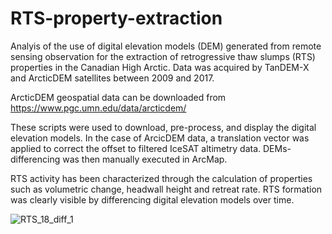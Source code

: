 # RTS-property-extraction

Analyis of the use of digital elevation models (DEM) generated from remote sensing observation for the extraction of retrogressive thaw slumps (RTS) properties in the Canadian High Arctic. Data was acquired by TanDEM-X and ArcticDEM satellites between 2009 and 2017.

ArcticDEM geospatial data can be downloaded from https://www.pgc.umn.edu/data/arcticdem/

These scripts were used to download, pre-process, and display the digital elevation models. In the case of ArcicDEM data, a translation vector was applied to correct the offset to filtered IceSAT altimetry data. DEMs-differencing was then manually executed in ArcMap.

RTS activity has been characterized through the calculation of properties such as volumetric change, headwall height and retreat rate. RTS formation was clearly visible by differencing digital elevation models over time. 

![RTS_18_diff_1](https://user-images.githubusercontent.com/96136045/147007845-e10fed2c-4735-42aa-93d6-7f1bd9a42eb1.png)
